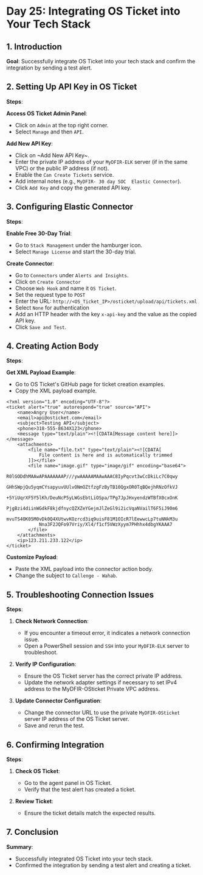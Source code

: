 # Day 25: Integrating OS Ticket into Your Tech Stack

## 1. Introduction

**Goal**: Successfully integrate OS Ticket into your tech stack and confirm the integration by sending a test alert.

## 2. Setting Up API Key in OS Ticket

**Steps**:

**Access OS Ticket Admin Panel**:

- Click on `Admin` at the top right corner.
- Select `Manage` and then `API`.

**Add New API Key**:
   
- Click on ~Add New API Key~.
- Enter the private IP address of your `MyDFIR-ELK` server (if in the same VPC) or the public IP address (if not).
- Enable the `Can Create Tickets` service.
- Add internal notes (e.g., `MyDFIR- 30 day SOC  Elastic Connector`).
- Click `Add Key` and copy the generated API key.

## 3. Configuring Elastic Connector

**Steps**:

**Enable Free 30-Day Trial**:
   
- Go to `Stack Management` under the hamburger icon.
- Select `Manage License` and start the 30-day trial.

**Create Connector**:

- Go to `Connectors` under `Alerts and Insights`.
- Click on `Create Connector`
- Choose `Web Hook` and name it `OS Ticket`.
- Set the request type to `POST`
- Enter the URL: `http://<OS_Ticket_IP>/osticket/upload/api/tickets.xml`
- Select `None` for authentication
- Add an HTTP header with the key `x-api-key` and the value as the copied API key.
- Click `Save and Test`.

## 4. Creating Action Body

**Steps**:

**Get XML Payload Example**:
 
- Go to OS Ticket's GitHub page for ticket creation examples.
- Copy the XML payload example.

```
<?xml version="1.0" encoding="UTF-8"?>
<ticket alert="true" autorespond="true" source="API">
    <name>Angry User</name>
    <email>api@osticket.com</email>
    <subject>Testing API</subject>
    <phone>318-555-8634X123</phone>
    <message type="text/plain"><![CDATA[Message content here]]></message>
    <attachments>
        <file name="file.txt" type="text/plain"><![CDATA[
            File content is here and is automatically trimmed
        ]]></file>
        <file name="image.gif" type="image/gif" encoding="base64">
            R0lGODdhMAAwAPAAAAAAAP///ywAAAAAMAAwAAAC8IyPqcvt3wCcDkiLc7C0qwy
            GHhSWpjQu5yqmCYsapyuvUUlvONmOZtfzgFzByTB10QgxOR0TqBQejhRNzOfkVJ
            +5YiUqrXF5Y5lKh/DeuNcP5yLWGsEbtLiOSpa/TPg7JpJHxyendzWTBfX0cxOnK
            PjgBzi4diinWGdkF8kjdfnycQZXZeYGejmJlZeGl9i2icVqaNVailT6F5iJ90m6
            mvuTS4OK05M0vDk0Q4XUtwvKOzrcd3iq9uisF81M1OIcR7lEewwcLp7tuNNkM3u
            Nna3F2JQFo97Vriy/Xl4/f1cf5VWzXyym7PHhhx4dbgYKAAA7
        </file>
    </attachments>
    <ip>123.211.233.122</ip>
</ticket>
```

**Customize Payload**:
 
- Paste the XML payload into the connector action body.
- Change the subject to `Callenge - Wahab`.

## 5. Troubleshooting Connection Issues

**Steps**:

1. **Check Network Connection**:
    
    - If you encounter a timeout error, it indicates a network connection issue.
    - Open a PowerShell session and `SSH` into your `MyDFIR-ELK` server to troubleshoot.

2. **Verify IP Configuration**:
    
    - Ensure the OS Ticket server has the correct private IP address.
    - Update the network adapter settings if necessary to set IPv4 address to the MyDFIR-OSticket Private VPC address.

3. **Update Connector Configuration**:
    
    - Change the connector URL to use the private `MyDFIR-OSticket ` server IP address of the OS Ticket server.
    - Save and rerun the test.

## 6. Confirming Integration

**Steps**:

1. **Check OS Ticket**:
    
    - Go to the agent panel in OS Ticket.
    - Verify that the test alert has created a ticket.

2. **Review Ticket**:
    
    - Ensure the ticket details match the expected results.

## 7. Conclusion

**Summary**:

- Successfully integrated OS Ticket into your tech stack.
- Confirmed the integration by sending a test alert and creating a ticket.